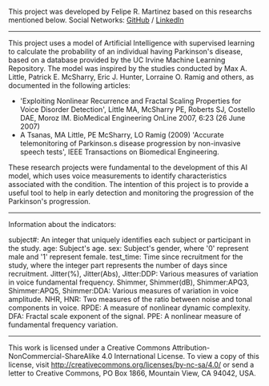 
This project was developed by Felipe R. Martinez based on this researchs mentioned below. Social Networks: [GitHub](https://github.com/MartinezFelipe14) / [LinkedIn](https://www.linkedin.com/in/martinezfelipe14/)

------------------------------------------------------------------------------------------------------------------------

This project uses a model of Artificial Intelligence with supervised learning to calculate the probability of an individual having Parkinson's disease, based on a database provided by the UC Irvine Machine Learning Repository. The model was inspired by the studies conducted by Max A. Little, Patrick E. McSharry, Eric J. Hunter, Lorraine O. Ramig and others, as documented in the following articles:

- 'Exploiting Nonlinear Recurrence and Fractal Scaling Properties for Voice Disorder Detection', Little MA, McSharry PE, Roberts SJ, Costello DAE, Moroz IM. BioMedical Engineering OnLine 2007, 6:23 (26 June 2007)
- A Tsanas, MA Little, PE McSharry, LO Ramig (2009) 'Accurate telemonitoring of Parkinson.s disease progression by non-invasive speech tests', IEEE Transactions on Biomedical Engineering.

These research projects were fundamental to the development of this AI model, which uses voice measurements to identify characteristics associated with the condition. The intention of this project is to provide a useful tool to help in early detection and monitoring the progression of the Parkinson's progression.

------------------------------------------------------------------------------------------------------------------------

Information about the indicators:

subject#: An integer that uniquely identifies each subject or participant in the study.
age: Subject's age.
sex: Subject's gender, where '0' represent male and '1' represent female.
test_time: Time since recruitment for the study, where the integer part represents the number of days since recruitment.
Jitter(%), Jitter(Abs), Jitter:DDP: Various measures of variation in voice fundamental frequency.
Shimmer, Shimmer(dB), Shimmer:APQ3, Shimmer:APQ5, Shimmer:DDA: Various measures of variation in voice amplitude.
NHR, HNR: Two measures of the ratio between noise and tonal components in voice.
RPDE: A measure of nonlinear dynamic complexity.
DFA: Fractal scale exponent of the signal.
PPE: A nonlinear measure of fundamental frequency variation.

------------------------------------------------------------------------------------------------------------------------

This work is licensed under a Creative Commons Attribution-NonCommercial-ShareAlike 4.0 International License. To view a copy of this license, visit http://creativecommons.org/licenses/by-nc-sa/4.0/ or send a letter to Creative Commons, PO Box 1866, Mountain View, CA 94042, USA.